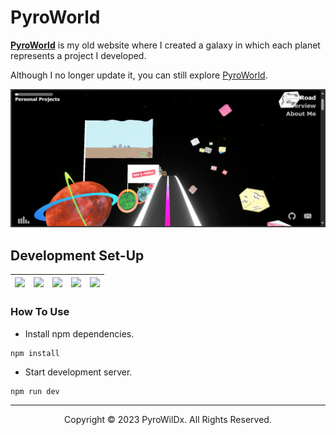 # PyroWorld

[**PyroWorld**](https://github.com/PyroWilDx/PyroWorld/) is my old website where I created a galaxy in which each planet represents a project I developed.

Although I no longer update it, you can still explore [PyroWorld](https://pyrowildx.github.io/PyroWorld/).

<img src=".readme/Image.png" width="600">

## Development Set-Up

<div align="center">

| [<img src="https://cdn.jsdelivr.net/gh/devicons/devicon@latest/icons/typescript/typescript-original.svg" width="60"/>](https://www.typescriptlang.org/) | [<img src="https://cdn.jsdelivr.net/gh/devicons/devicon@latest/icons/threejs/threejs-original.svg" width="60"/>](https://threejs.org/) | [<img src="https://cdn.jsdelivr.net/gh/devicons/devicon@latest/icons/nodejs/nodejs-original.svg" width="60"/>](https://nodejs.org/) | [<img src="https://cdn.jsdelivr.net/gh/devicons/devicon@latest/icons/vscode/vscode-original.svg" width="60"/>](https://code.visualstudio.com/) | [<img src="https://cdn.jsdelivr.net/gh/devicons/devicon@latest/icons/windows8/windows8-original.svg" width="60"/>](https://www.microsoft.com/windows/) |
|---|---|---|---|---|

</div>

### How To Use

- Install npm dependencies.

```
npm install
```

- Start development server.

```
npm run dev
```

---

<div align="center">
  Copyright &#169; 2023 PyroWilDx. All Rights Reserved.
</div>
